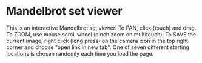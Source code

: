 # Mandelbrot set viewer

This is an interactive Mandelbrot set viewer!
To PAN, click (touch) and drag.
To ZOOM, use mouse scroll wheel (pinch zoom on multitouch).
To SAVE the current image, right click (long press) on the camera icon in the top right corner and choose "open link in new tab".
One of seven different starting locations is chosen randomly each time you load the page.
